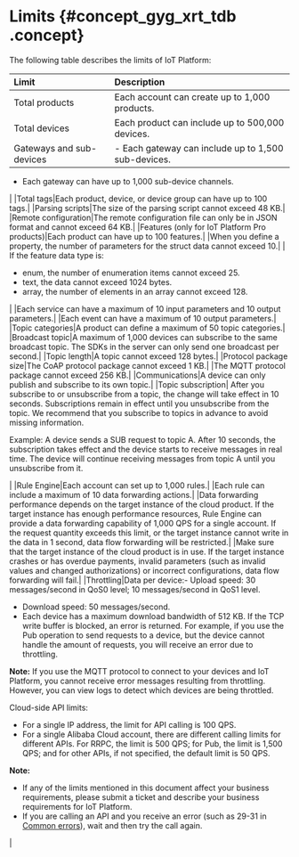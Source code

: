 # Limits {#concept_gyg_xrt_tdb .concept}

The following table describes the limits of IoT Platform:

|Limit|Description|
|:----|:----------|
|Total products|Each account can create up to 1,000 products.|
|Total devices|Each product can include up to 500,000 devices.|
|Gateways and sub-devices| -   Each gateway can include up to 1,500 sub-devices.
-   Each gateway can have up to 1,000 sub-device channels.

 |
|Total tags|Each product, device, or device group can have up to 100 tags.|
|Parsing scripts|The size of the parsing script cannot exceed 48 KB.|
|Remote configuration|The remote configuration file can only be in JSON format and cannot exceed 64 KB.|
|Features \(only for IoT Platform Pro products\)|Each product can have up to 100 features.|
|When you define a property, the number of parameters for the struct data cannot exceed 10.|
| If the feature data type is:

 -   enum, the number of enumeration items cannot exceed 25.
-   text, the data cannot exceed 1024 bytes.
-   array, the number of elements in an array cannot exceed 128.

 |
|Each service can have a maximum of 10 input parameters and 10 output parameters.|
|Each event can have a maximum of 10 output parameters.|
|Topic categories|A product can define a maximum of 50 topic categories.|
|Broadcast topic|A maximum of 1,000 devices can subscribe to the same broadcast topic. The SDKs in the server can only send one broadcast per second.|
|Topic length|A topic cannot exceed 128 bytes.|
|Protocol package size|The CoAP protocol package cannot exceed 1 KB.|
|The MQTT protocol package cannot exceed 256 KB.|
|Communications|A device can only publish and subscribe to its own topic.|
|Topic subscription| After you subscribe to or unsubscribe from a topic, the change will take effect in 10 seconds. Subscriptions remain in effect until you unsubscribe from the topic. We recommend that you subscribe to topics in advance to avoid missing information.

 Example: A device sends a SUB request to topic A. After 10 seconds, the subscription takes effect and the device starts to receive messages in real time. The device will continue receiving messages from topic A until you unsubscribe from it.

 |
|Rule Engine|Each account can set up to 1,000 rules.|
|Each rule can include a maximum of 10 data forwarding actions.|
|Data forwarding performance depends on the target instance of the cloud product. If the target instance has enough performance resources, Rule Engine can provide a data forwarding capability of 1,000 QPS for a single account. If the request quantity exceeds this limit, or the target instance cannot write in the data in 1 second, data flow forwarding will be restricted.|
|Make sure that the target instance of the cloud product is in use. If the target instance crashes or has overdue payments, invalid parameters \(such as invalid values and changed authorizations\) or incorrect configurations, data flow forwarding will fail.|
|Throttling|Data per device:-   Upload speed: 30 messages/second in QoS0 level; 10 messages/second in QoS1 level.
-   Download speed: 50 messages/second.
-   Each device has a maximum download bandwidth of 512 KB. If the TCP write buffer is blocked, an error is returned. For example, if you use the Pub operation to send requests to a device, but the device cannot handle the amount of requests, you will receive an error due to throttling.

**Note:** If you use the MQTT protocol to connect to your devices and IoT Platform, you cannot receive error messages resulting from throttling. However, you can view logs to detect which devices are being throttled.


Cloud-side API limits:

-   For a single IP address, the limit for API calling is 100 QPS.
-   For a single Alibaba Cloud account, there are different calling limits for different APIs. For RRPC, the limit is 500 QPS; for Pub, the limit is 1,500 QPS; and for other APIs, if not specified, the default limit is 50 QPS.

**Note:** 

-   If any of the limits mentioned in this document affect your business requirements, please submit a ticket and describe your business requirements for IoT Platform.
-   If you are calling an API and you receive an error \(such as 29-31 in [Common errors](https://error-center.aliyun.com/status/product/Public?spm=5176.10421674.home.64.319a2fcfOdrQxD)\), wait and then try the call again.

|

